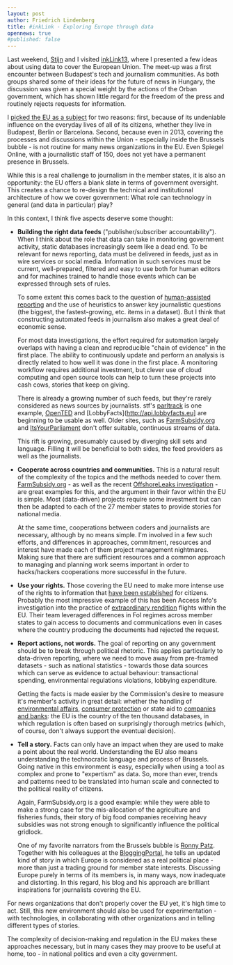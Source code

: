 ```yaml
---
layout: post
author: Friedrich Lindenberg
title: #inkLink - Exploring Europe through data
opennews: true
#published: false
---
```


Last weekend, [Stijn](http://stdout.be/en/) and I visited [inkLink13](http://inklink2013.wordpress.com/), where I presented a few ideas about using data to cover the European Union. The meet-up was a first encounter between Budapest's tech and journalism communities. As both groups shared some of their ideas for the future of news in Hungary, the discussion was given a special weight by the actions of the Orban government, which has shown little regard for the freedom of the press and routinely rejects requests for information.

I [picked the EU as a subject](http://inklink2013.wordpress.com/2013/03/27/lets-talk-about-speakers/) for two reasons: first, because of its undeniable influence on the everyday lives of all of its citizens, whether they live in Budapest, Berlin or Barcelona. Second, because even in 2013, covering the processes and discussions within the Union - especially inside the Brussels bubble - is not routine for many news organizations in the EU. Even Spiegel Online, with a journalistic staff of 150, does not yet have a permanent presence in Brussels. 

<script async class="speakerdeck-embed" data-id="40bde12080ec0130d4fe123138154c75" data-ratio="1.33333333333333" src="//speakerdeck.com/assets/embed.js"></script>

While this is a real challenge to journalism in the member states, it is also an opportunity: the EU offers a blank slate in terms of government oversight. This creates a chance to re-design the technical and institutional architecture of how we cover government: What role can technology in general (and data in particular) play?

In this context, I think five aspects deserve some thought:

* **Building the right data feeds** ("publisher/subscriber accountability"). When I think about the role that data can take in monitoring government activity, static databases increasingly seem like a dead end. To be relevant for news reporting, data must be delivered in feeds, just as in wire services or social media. Information in such services must be current, well-prepared, filtered and easy to use both for human editors and for machines trained to handle those events which can be expressed through sets of rules.

  To some extent this comes back to the question of [human-assisted reporting](http://www.youtube.com/watch?v=iP-On8PzEy8) and the use of heuristics to answer key journalistic questions (the biggest, the fastest-growing, etc. items in a dataset). But I think that constructing automated feeds in journalism also makes a great deal of economic sense.

  For most data investigations, the effort required for automation largely overlaps with having a clean and reproducible "chain of evidence" in the first place. The ability to continuously update and perform an analysis is directly related to how well it was done in the first place. A monitoring workflow requires additional investment, but clever use of cloud computing and open source tools can help to turn these projects into cash cows, stories that keep on giving. 

  There is already a growing number of such feeds, but they're rarely considered as news sources by journalists. stf's [parltrack](http://parltrack.euwiki.org) is one example, [OpenTED](http://opented.org) and [LobbyFacts](http://api.lobbyfacts.eu] are beginning to be usable as well. Older sites, such as [FarmSubsidy.org](http://farmsubsidy.org) and [ItsYourParliament](http://www.itsyourparliament.eu/) don't offer suitable, continuous streams of data.

  This rift is growing, presumably caused by diverging skill sets and language. Filling it will be beneficial to both sides, the feed providers as well as the journalists. 

* **Cooperate across countries and communities.** This is a natural result of the complexity of the topics and the methods needed to cover them. [FarmSubsidy.org](http://farmsubsidy.org) - as well as the recent [OffshoreLeaks investigation](http://www.icij.org/offshore/how-icijs-project-team-analyzed-offshore-files) - are great examples for this, and the argument in their favor within the EU is simple. Most (data-driven) projects require some investment but can then be adapted to each of the 27 member states to provide stories for national media.  

  At the same time, cooperations between coders and journalists are necessary, although by no means simple. I'm involved in a few such efforts, and differences in approaches, commitment, resources and interest have made each of them project management nightmares. Making sure that there are sufficient resources and a common approach to managing and planning work seems important in order to hacks/hackers cooperations more successful in the future. 

* **Use your rights.** Those covering the EU need to make more intense use of the rights to information that [have been established](http://eur-lex.europa.eu/LexUriServ/LexUriServ.do?uri=CELEX:32001R1049:en:HTML) for citizens. Probably the most impressive example of this has been Access Info's investigation into the practice of [extraordinary rendition](http://www.access-info.org/fr/access-for-rights/247-rendition-project) flights within the EU. Their team leveraged differences in FoI regimes across member states to gain access to documents and communications even in cases where the country producing the documents had rejected the request. 

* **Report actions, not words.** The goal of reporting on any government should be to break through political rhetoric. This applies particularly to data-driven reporting, where we need to move away from pre-framed datasets - such as national statistics - towards those data sources which can serve as evidence to actual behaviour: transactional spending, environmental regulations violations, lobbying expenditure.

  Getting the facts is made easier by the Commission's desire to measure it's member's activity in great detail: whether the handling of [environmental affairs](http://www.eea.europa.eu/), [consumer protection](http://ec.europa.eu/consumers/dyna/rapex/rapex_archives_en.cfm) or state aid to [companies and banks](http://ec.europa.eu/competition/state_aid/overview/): the EU is the country of the ten thousand databases, in which regulation is often based on surprisingly thorough metrics (which, of course, don't always support the eventual decision). 

* **Tell a story.** Facts can only have an impact when they are used to make a point about the real world. Understanding the EU also means understanding the technocratic language and process of Brussels. Going native in this environment is easy, especially when using a tool as complex and prone to "expertism" as data. So, more than ever, trends and patterns need to be translated into human scale and connected to the political reality of citizens.

  Again, FarmSubsidy.org is a good example: while they were able to make a strong case for the mis-allocation of the agriculture and fisheries funds, their story of big food companies receiving heavy subsidies was not strong enough to significantly influence the political gridlock.

  One of my favorite narrators from the Brussels bubble is [Ronny Patz](http://polscieu.ideasoneurope.eu/). Together with his colleagues at the [BloggingPortal](http://www.bloggingportal.eu/), he tells an updated kind of story in which Europe is considered as a real political place - more than just a trading ground for member state interests. Discussing Europe purely in terms of its members is, in many ways, now inadequate and distorting. In this regard, his blog and his approach are brilliant inspirations for journalists covering the EU. 

For news organizations that don't properly cover the EU yet, it's high time to act. Still, this new environment should also be used for experimentation - with technologies, in collaborating with other organizations and in telling different types of stories.

The complexity of decision-making and regulation in the EU makes these
approaches necessary, but in many cases they may proove to be useful at
home, too - in national politics and even a city government. 

